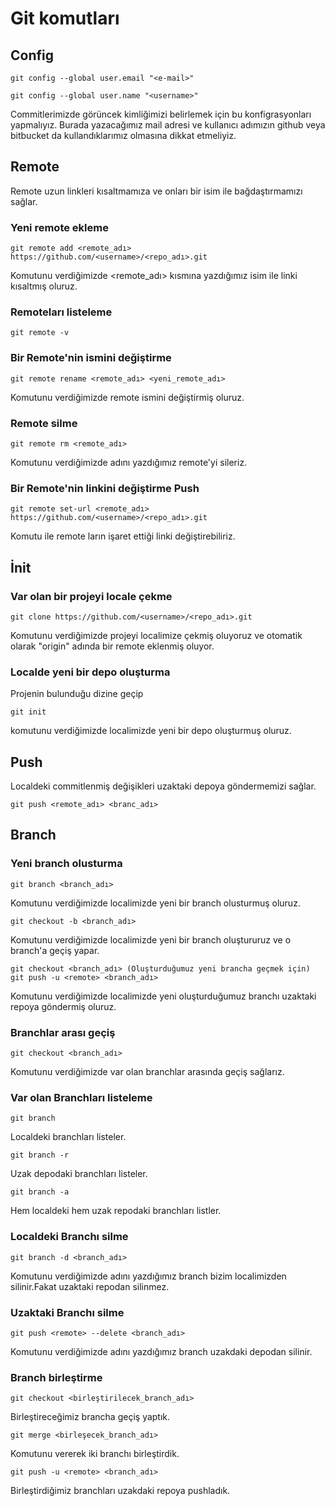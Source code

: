 # Git komutları 

## Config 

```git config --global user.email "<e-mail>" ```


```git config --global user.name "<username>" ```

Commitlerimizde görüncek kimliğimizi belirlemek için bu konfigrasyonları yapmalıyız.
Burada yazacağımız mail adresi ve kullanıcı adımızın github veya bitbucket da kullandıklarımız
olmasına dikkat etmeliyiz.

## Remote

Remote uzun linkleri kısaltmamıza ve onları bir isim ile bağdaştırmamızı sağlar.

### Yeni remote ekleme 

```git remote add <remote_adı> https://github.com/<username>/<repo_adı>.git ```

Komutunu verdiğimizde <remote_adı> kısmına yazdığımız isim ile linki kısaltmış oluruz.

### Remoteları listeleme

```git remote -v ```

### Bir Remote'nin ismini değiştirme

```git remote rename <remote_adı> <yeni_remote_adı> ```

Komutunu verdiğimizde remote ismini değiştirmiş oluruz.

### Remote silme

```git remote rm <remote_adı>```

Komutunu verdiğimizde adını yazdığımız remote'yi sileriz.

### Bir Remote'nin linkini değiştirme  Push

```git remote set-url <remote_adı> https://github.com/<username>/<repo_adı>.git ```

Komutu ile remote ların işaret ettiği linki değiştirebiliriz.

## İnit

### Var olan bir projeyi locale çekme

```git clone https://github.com/<username>/<repo_adı>.git ```

Komutunu verdiğimizde projeyi localimize çekmiş oluyoruz ve otomatik olarak "origin" adında
bir remote eklenmiş oluyor.

### Localde yeni bir depo oluşturma

Projenin bulunduğu dizine geçip 

```git init ```

komutunu verdiğimizde localimizde yeni bir depo oluşturmuş oluruz.

## Push 

Localdeki commitlenmiş değişikleri uzaktaki depoya göndermemizi sağlar.

```git push <remote_adı> <branc_adı> ```

## Branch

### Yeni branch olusturma

```git branch <branch_adı>```

Komutunu verdiğimizde localimizde yeni bir branch olusturmuş oluruz.

```git checkout -b <branch_adı>```

Komutunu verdiğimizde localimizde yeni bir branch oluştururuz ve o branch'a geçiş
yapar.

```
git checkout <branch_adı> (Oluşturduğumuz yeni brancha geçmek için)
git push -u <remote> <branch_adı>
```
Komutunu verdiğimizde localimizde yeni oluşturduğumuz branchı uzaktaki repoya göndermiş
oluruz.

### Branchlar arası geçiş

```git checkout <branch_adı>```

Komutunu verdiğimizde var olan branchlar arasında geçiş sağlarız.

### Var olan Branchları listeleme

```git branch ```

Localdeki branchları listeler.

```git branch -r```

Uzak depodaki branchları listeler.

```git branch -a```

Hem localdeki hem uzak repodaki branchları listler.

### Localdeki Branchı silme 

```git branch -d <branch_adı>```

Komutunu verdiğimizde adını yazdığımız branch bizim localimizden silinir.Fakat uzaktaki repodan
silinmez.

### Uzaktaki Branchı silme 

```git push <remote> --delete <branch_adı> ```

Komutunu verdiğimizde adını yazdığımız branch uzakdaki depodan silinir.

### Branch birleştirme

```git checkout <birleştirilecek_branch_adı> ```

Birleştireceğimiz brancha geçiş yaptık.

```git merge <birleşecek_branch_adı> ```

Komutunu vererek iki branchı birleştirdik.

```git push -u <remote> <branch_adı> ```

Birleştirdiğimiz branchları uzakdaki repoya pushladık.
